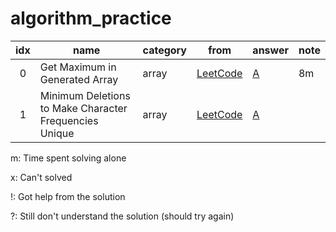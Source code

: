 # algorithm_practice


| idx | name                  | category | from | answer | note |
|:---:|-----------------------|----------|------|--------|------|
| 0   | Get Maximum in Generated Array | array | [LeetCode](https://leetcode.com/contest/weekly-contest-214/problems/get-maximum-in-generated-array/) | [A](array/get_maximum_in_generated_array.py) | 8m |
| 1   | Minimum Deletions to Make Character Frequencies Unique | array | [LeetCode](https://leetcode.com/contest/weekly-contest-214/problems/minimum-deletions-to-make-character-frequencies-unique/) | [A](array/minimum_deletions_to_make_character_frequencies_unique.py) |  |

m: Time spent solving alone

x: Can't solved

!: Got help from the solution

?: Still don't understand the solution (should try again)